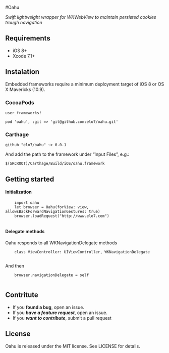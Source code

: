 #Oahu

*Swift lightweight wrapper for WKWebView to maintain persisted cookies trough navigation*

## Requirements
- iOS 8+
- Xcode 7.1+

## Instalation
Embedded frameworks require a minimum deployment target of iOS 8 or OS X Mavericks (10.9).


### CocoaPods
```
user_frameworks! 

pod 'oahu', :git => 'git@github.com:elo7/oahu.git'
```

### Carthage
```
github "elo7/oahu" ~> 0.0.1
```

And add the path to the framework under “Input Files”, e.g.:

```
$(SRCROOT)/Carthage/Build/iOS/oahu.framework
```

## Getting started
#### Initialization
```
	import oahu
	let browser = Oahu(forView: view, allowsBackForwardNavigationGestures: true)
	browser.loadRequest("http://www.elo7.com")
	
```

#### Delegate methods
Oahu responds to all WKNavigationDelegate methods

```
	class ViewController: UIViewController, WKNavigationDelegate
	
```

And then

```
	browser.navigationDelegate = self
	
```

## Contritute
- If you **found a bug**, open an issue.
- If you ***have a feature request***, open an issue.
- If you ***want to contribute***, submit a pull request


## License
Oahu is released under the MIT license. See LICENSE for details.

